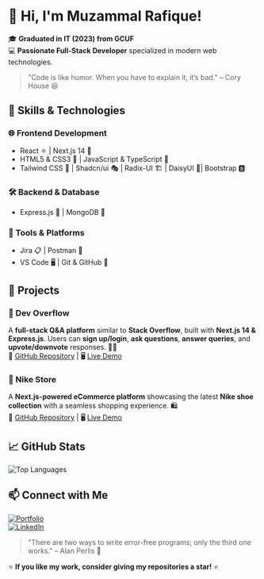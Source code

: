 # 👋 Hi, I'm Muzammal Rafique!

🎓 **Graduated in IT (2023) from GCUF**  
💻 **Passionate Full-Stack Developer** specialized in modern web technologies.  

> "Code is like humor. When you have to explain it, it’s bad." – Cory House 😆

## 🚀 Skills & Technologies

### 🌐 Frontend Development
- React ⚛️ | Next.js 14 🚀
- HTML5 & CSS3 🎨 | JavaScript & TypeScript 📜
- Tailwind CSS 💨 | Shadcn/ui 🎭 | Radix-UI 🏗️ | DaisyUI 🌼| Bootstrap 🅱️

### 🛠 Backend & Database
- Express.js 🚀 | MongoDB 🍃

### 🔧 Tools & Platforms
- Jira 📋 | Postman 📡
- VS Code 🖥️ | Git & GitHub 🐙

## 📌 Projects

### 📢 Dev Overflow 
A **full-stack Q&A platform** similar to **Stack Overflow**, built with **Next.js 14 & Express.js**. Users can **sign up/login**, **ask questions**, **answer queries**, and **upvote/downvote** responses. 📢💡  
🔗 [GitHub Repository](https://github.com/Muzammal-Rafique/DevFlow) | 🖥️ [Live Demo](https://dev-flow-ten.vercel.app/)  

### 👟 Nike Store 
A **Next.js-powered eCommerce platform** showcasing the latest **Nike shoe collection** with a seamless shopping experience. 🛍️  
🔗 [GitHub Repository](#) | 🖥️ [Live Demo](#)  

## 📈 GitHub Stats

![Top Languages](https://github-readme-stats.vercel.app/api/top-langs/?username=Muzammal-Rafique&layout=compact&theme=dark)

## 📫 Connect with Me
[![Portfolio](https://img.shields.io/badge/Portfolio-%23000000.svg?style=flat&logo=firefox&logoColor=white)](https://your-portfolio-link.com)  
[![LinkedIn](https://img.shields.io/badge/LinkedIn-blue?style=flat&logo=linkedin)](https://www.linkedin.com/in/muzammalrafique26/)  

> "There are two ways to write error-free programs; only the third one works." – Alan Perlis 🤣

⭐ **If you like my work, consider giving my repositories a star!** ⭐
